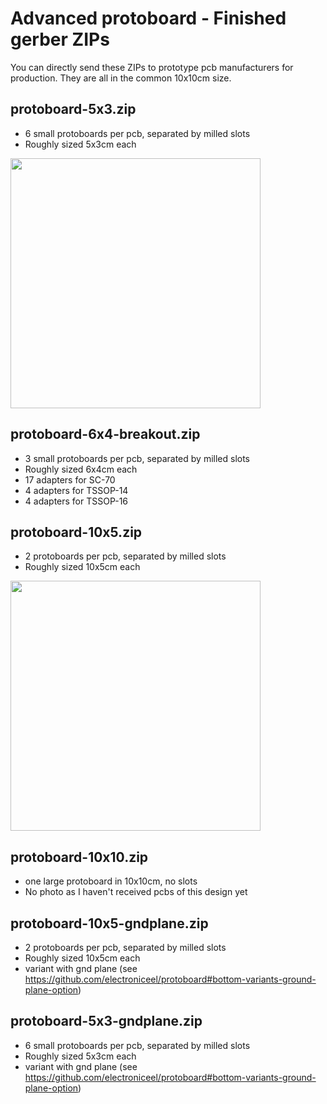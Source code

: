 Advanced protoboard - Finished gerber ZIPs
==========================================

You can directly send these ZIPs to prototype pcb manufacturers
for production. They are all in the common 10x10cm size.

protoboard-5x3.zip
------------------

* 6 small protoboards per pcb, separated by milled slots
* Roughly sized 5x3cm each

<img src="https://github.com/electroniceel/protoboard/raw/master/photos/protoboard-5x3.jpg" width=400>

protoboard-6x4-breakout.zip
---------------------------

* 3 small protoboards per pcb, separated by milled slots
* Roughly sized 6x4cm each
* 17 adapters for SC-70
* 4 adapters for TSSOP-14
* 4 adapters for TSSOP-16

protoboard-10x5.zip
-------------------

* 2 protoboards per pcb, separated by milled slots
* Roughly sized 10x5cm each

<img src="https://github.com/electroniceel/protoboard/raw/master/photos/protoboard-10x5.jpg" width=400>

protoboard-10x10.zip
-------------------

* one large protoboard in 10x10cm, no slots
* No photo as I haven't received pcbs of this design yet

protoboard-10x5-gndplane.zip
-------------------

* 2 protoboards per pcb, separated by milled slots
* Roughly sized 10x5cm each
* variant with gnd plane (see https://github.com/electroniceel/protoboard#bottom-variants-ground-plane-option)

protoboard-5x3-gndplane.zip
------------------

* 6 small protoboards per pcb, separated by milled slots
* Roughly sized 5x3cm each
* variant with gnd plane (see https://github.com/electroniceel/protoboard#bottom-variants-ground-plane-option)
